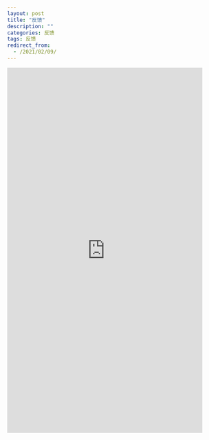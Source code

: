 ```yaml
---
layout: post
title: "反馈"
description: ""
categories: 反馈
tags: 反馈
redirect_from:
  - /2021/02/09/
---
```


 <iframe  
 height=850 
 width=90% 
 src="https://www.wenjuan.com/s/UZBZJvPbOp/#"  
 frameborder=0
 allowfullscreen>
 </iframe>